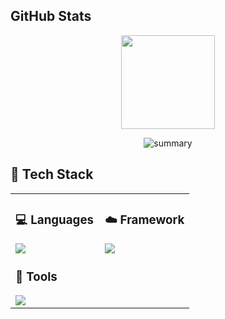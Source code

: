 

## GitHub Stats

<div align="center">
  <img src="https://github-readme-streak-stats.herokuapp.com/?user=arkyork&theme=transparent&border_radius=10" height="150"/>
  <br/>

![summary](https://github-profile-summary-cards.vercel.app/api/cards/profile-details?username=arkyork&theme=2077)
</div>


## 🧰 Tech Stack

<table>
<tr>
<td width="50%" valign="top">

### 💻 Languages  
<img src="https://skillicons.dev/icons?i=python,js,html,css,php,java" />

<br/>

### 📱  Tools  
<img src="https://skillicons.dev/icons?i=vscode" />



</td>
<td width="50%" valign="top">



### ☁️ Framework  

<img src="https://skillicons.dev/icons?i=pytorch,flask,django,laravel," />

</td>
</tr>
</table>
